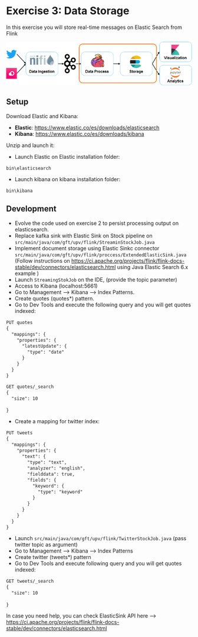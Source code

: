 # Exercise 3: Data Storage

In this exercise you will store real-time messages on Elastic Search from Flink

![Exercise architecture](../img/architecture_exercise3.png)

## Setup

Download Elastic and Kibana:

* **Elastic**: https://www.elastic.co/es/downloads/elasticsearch
* **Kibana**: https://www.elastic.co/es/downloads/kibana

Unzip and launch it:

* Launch Elastic on Elastic installation folder:
```
bin\elasticsearch
```

* Launch kibana on kibana installation folder:
```
bin\kibana
```

## Development

* Evolve the code used on exercise 2 to persist processing output on elasticsearch. 
* Replace kafka sink with Elastic Sink on Stock pipeline on `src/main/java/com/gft/upv/flink/StreaminStockJob.java`
* Implement document storage using Elastic Sinkc connector `src/main/java/com/gft/upv/flink/proccess/ExtendedElasticSink.java` (Follow instructions on https://ci.apache.org/projects/flink/flink-docs-stable/dev/connectors/elasticsearch.html using Java Elastic Search 6.x example )
* Launch `StreamingStokJob` on the IDE, (provide the topic parameter)
* Access to Kibana (localhost:5661)
* Go to Management --> Kibana --> Index Patterns.
* Create quotes (quotes*) pattern.
* Go to Dev Tools and execute the following query and you will get quotes indexed:
```
PUT quotes
{
  "mappings": {
    "properties": {
      "latestUpdate": {
        "type": "date" 
      }
    }
  }
}
```
```
GET quotes/_search
{
  "size": 10

}
```

* Create a mapping for twitter index:
```
PUT tweets
{
  "mappings": {
    "properties": {
      "text": {
        "type": "text",
        "analyzer": "english",
        "fielddata": true,
        "fields": {
          "keyword": {
            "type": "keyword"
          }
        }
      }
    }
  }
}
```

* Launch `src/main/java/com/gft/upv/flink/TwitterStockJob.java` (pass twitter topic as argument)
* Go to Management --> Kibana --> Index Patterns
* Create twitter (tweets*) pattern
* Go to Dev Tools and execute following query and you will get quotes indexed:
```
GET tweets/_search
{
  "size": 10

}
```

In case you need help, you can check ElasticSink API here --> https://ci.apache.org/projects/flink/flink-docs-stable/dev/connectors/elasticsearch.html
